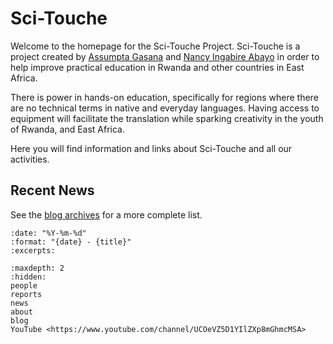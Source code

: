 # Sci-Touche

Welcome to the homepage for the Sci-Touche Project. Sci-Touche is a project created by [Assumpta Gasana](https://twitter.com/Assu_Gasana) and [Nancy Ingabire Abayo](https://twitter.com/N_IngabireAbayo) in order to help improve practical education in Rwanda and other countries in East Africa.

There is power in hands-on education, specifically for regions where there are no technical terms in native and everyday languages. Having access to equipment will facilitate the translation while sparking creativity in the youth of Rwanda, and East Africa.

Here you will find information and links about Sci-Touche and all our activities.

## Recent News

See the [blog archives](blog) for a more complete list.

```{postlist}
:date: "%Y-%m-%d"
:format: "{date} - {title}"
:excerpts:
```

```{toctree}
:maxdepth: 2
:hidden:
people
reports
news
about
blog
YouTube <https://www.youtube.com/channel/UCOeVZ5D1YIlZXp8mGhmcMSA>

```
